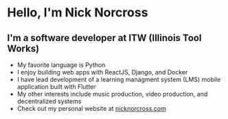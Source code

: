 # Hello, I'm Nick Norcross

## I'm a software developer at ITW (Illinois Tool Works)
- My favorite language is Python
- I enjoy building web apps with ReactJS, Django, and Docker
- I have lead development of a learning managment system (LMS) mobile application built with Flutter
- My other interests include music production, video production, and decentralized systems
- Check out my personal website at [nicknorcross.com](nicknorcross.com)

